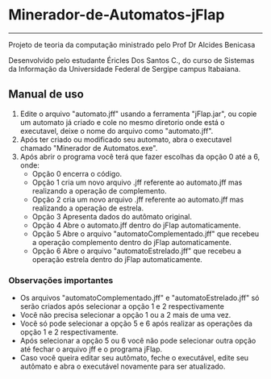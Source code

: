 # Minerador-de-Automatos-jFlap
***
Projeto de teoria da computação ministrado pelo Prof Dr Alcides Benicasa

Desenvolvido pelo estudante Éricles Dos Santos C., do curso de Sistemas da Informação da Universidade Federal de Sergipe campus Itabaiana. 

## **Manual de uso**

1. Edite o arquivo "automato.jff" usando a ferramenta "jFlap.jar", ou copie um automato já criado e cole no mesmo diretorio onde está o executavel, deixe o nome do arquivo como "automato.jff".
2. Após ter criado ou modificado seu automato, abra o executavel chamado "Minerador de Automatos.exe".
3. Após abrir o programa você terá que fazer escolhas da opção 0 até a 6, onde:
   * Opção 0 encerra o código.
   * Opção 1 cria um novo arquivo .jff referente ao automato.jff mas realizando a operação de complemento.
   * Opção 2 cria um novo arquivo .jff referente ao automato.jff mas realizando a operação de estrela.
   * Opção 3 Apresenta dados do autômato original.
   * Opção 4 Abre o automato.jff dentro do jFlap automaticamente.
   * Opção 5 Abre o arquivo "automatoComplementado.jff" que recebeu a operação complemento dentro do jFlap automaticamente.
   * Opção 6 Abre o arquivo "automatoEstrelado.jff" que recebeu a operação estrela dentro do jFlap automaticamente.

### **Observações importantes**
* Os arquivos "automatoComplementado.jff" e "automatoEstrelado.jff" só serão criados após selecionar a opção 1 e 2 respectivamente 
* Você não precisa selecionar a opção 1 ou a 2 mais de uma vez.
* Você só pode selecionar a opção 5 e 6 após realizar as operações da opção 1 e 2 respectivamente.
* Após selecionar a opção 5 ou 6 você não pode selecionar outra opção até fechar o arquivo jff e o programa jFlap.
* Caso você queira editar seu autômato, feche o executável, edite seu autômato e abra o executável novamente para ser atualizado.

